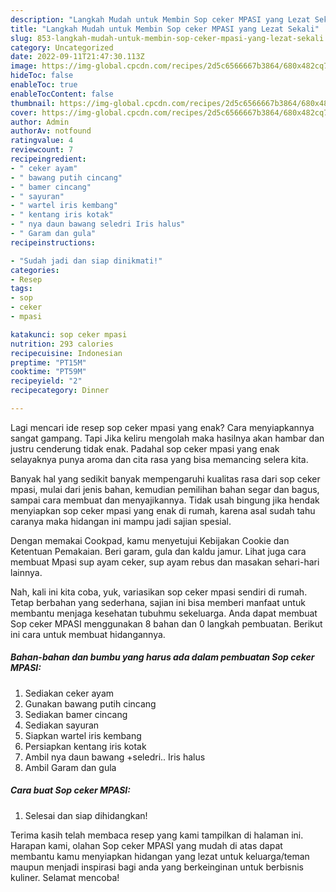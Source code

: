 ```yaml
---
description: "Langkah Mudah untuk Membin Sop ceker MPASI yang Lezat Sekali"
title: "Langkah Mudah untuk Membin Sop ceker MPASI yang Lezat Sekali"
slug: 853-langkah-mudah-untuk-membin-sop-ceker-mpasi-yang-lezat-sekali
category: Uncategorized
date: 2022-09-11T21:47:30.113Z
image: https://img-global.cpcdn.com/recipes/2d5c6566667b3864/680x482cq70/sop-ceker-mpasi-foto-resep-utama.jpg
hideToc: false
enableToc: true
enableTocContent: false
thumbnail: https://img-global.cpcdn.com/recipes/2d5c6566667b3864/680x482cq70/sop-ceker-mpasi-foto-resep-utama.jpg
cover: https://img-global.cpcdn.com/recipes/2d5c6566667b3864/680x482cq70/sop-ceker-mpasi-foto-resep-utama.jpg
author: Admin
authorAv: notfound
ratingvalue: 4
reviewcount: 7
recipeingredient:
- " ceker ayam"
- " bawang putih cincang"
- " bamer cincang"
- " sayuran"
- " wartel iris kembang"
- " kentang iris kotak"
- " nya daun bawang seledri Iris halus"
- " Garam dan gula"
recipeinstructions:

- "Sudah jadi dan siap dinikmati!"
categories:
- Resep
tags:
- sop
- ceker
- mpasi

katakunci: sop ceker mpasi 
nutrition: 293 calories
recipecuisine: Indonesian
preptime: "PT15M"
cooktime: "PT59M"
recipeyield: "2"
recipecategory: Dinner

---
```



Lagi mencari ide resep sop ceker mpasi yang enak? Cara menyiapkannya sangat gampang. Tapi Jika keliru mengolah maka hasilnya akan hambar dan justru cenderung tidak enak. Padahal sop ceker mpasi yang enak selayaknya punya aroma dan cita rasa yang bisa memancing selera kita.


Banyak hal yang sedikit banyak mempengaruhi kualitas rasa dari sop ceker mpasi, mulai dari jenis bahan, kemudian pemilihan bahan segar dan bagus, sampai cara membuat dan menyajikannya. Tidak usah bingung jika hendak menyiapkan sop ceker mpasi yang enak di rumah, karena asal sudah tahu caranya maka hidangan ini mampu jadi sajian spesial.

Dengan memakai Cookpad, kamu menyetujui Kebijakan Cookie dan Ketentuan Pemakaian. Beri garam, gula dan kaldu jamur. Lihat juga cara membuat Mpasi sup ayam ceker, sup ayam rebus dan masakan sehari-hari lainnya.


Nah, kali ini kita coba, yuk, variasikan sop ceker mpasi sendiri di rumah. Tetap berbahan yang sederhana, sajian ini bisa memberi manfaat untuk membantu menjaga kesehatan tubuhmu sekeluarga. Anda dapat membuat Sop ceker MPASI menggunakan 8 bahan dan 0 langkah pembuatan. Berikut ini cara untuk membuat hidangannya.

<!--inarticleads1-->

##### Bahan-bahan dan bumbu yang harus ada dalam pembuatan Sop ceker MPASI:

1. Sediakan  ceker ayam
1. Gunakan  bawang putih cincang
1. Sediakan  bamer cincang
1. Sediakan  sayuran
1. Siapkan  wartel iris kembang
1. Persiapkan  kentang iris kotak
1. Ambil  nya daun bawang +seledri.. Iris halus
1. Ambil  Garam dan gula




<!--inarticleads2-->

##### Cara buat Sop ceker MPASI:


1. Selesai dan siap dihidangkan!



Terima kasih telah membaca resep yang kami tampilkan di halaman ini. Harapan kami, olahan Sop ceker MPASI yang mudah di atas dapat membantu kamu menyiapkan hidangan yang lezat untuk keluarga/teman maupun menjadi inspirasi bagi anda yang berkeinginan untuk berbisnis kuliner. Selamat mencoba!
